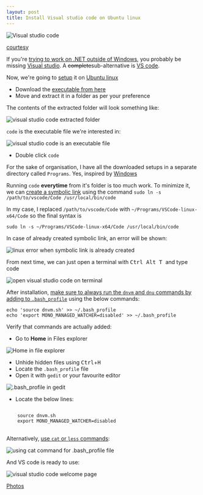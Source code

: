 ```yaml
---
layout: post
title: Install Visual studio code on Ubuntu linux
---
```


![Visual studio code](http://www.omnisharp.net/images/vscode.png)

[courtesy](http://www.omnisharp.net/)

If you're [trying to work on .NET outside of Windows](http://xameeramir.github.io/install-asp-net-vnext-ubuntu-linux/), you probably be missing [Visual studio](https://www.visualstudio.com/). A <strike>complete</strike>sub-alternative is [VS code](https://code.visualstudio.com/).

Now, we're going to [setup](https://code.visualstudio.com/docs/editor/setup) it on [Ubuntu linux](http://www.ubuntu.com/)

 - Download the [executable from here](https://code.visualstudio.com/)
 - Move and extract it in a folder as per your preference

The contents of the extracted folder will look something like:

![visual studio code extracted folder](https://lh3.googleusercontent.com/hj7w01EKuNwe56sDu-h8tIWNo_uUhfOF9cl0kL1VHTx1p1zl31R_elTqwzhjRfdn7dh0EjKVC2tVk-OMGW77bCNILG6hPo88OBu7fWCSDdCOuYdidZiQfRjTSF_AE0s0vfdIhkYThC5vrfuznbT9HJC-BusHkH4ioqujUBsnO1ABtqy9ODHeWJ8gim8f6TZc5Ena16uab4plfGt0wVANRIwAvpwFYAKduBZnXbxFbfm0C3jPvMsRe8JQQFRL9V0jLiTkVERQux_NBebbokW4rC8E0S49T46e3efMW854L8oiLDi0yZ3sqULf20ylWha9166q5iv6j_EreVZDPdRVUeayVGaV8A-kC__nfQNiRrHgl_8c5kVq-eYa6nxQjmGbhob7vzv_fifP7E6JiIsvpoW-SxCJOLGmaZpWtt2M1Y_d9jwgHDWCjKvGW-H4HOhuL3yh6MLijkOjuM2tqDV4Mn7iTaaHinPWHM1SmoX-WEI4J1N6IaazY0SijkaaUJAWnoLix_N040xC4LtND-jqtf0BfqGwbHv6hQTejGPunxs0F3BfExny3lqiuuwoiggI7goY=w1234-h353-no) 

`code` is the executable file we're interested in:

![visual studio code is an executable file](https://lh3.googleusercontent.com/lno1v_aedIcyTdhEa1Yk62SxcjdN_P6cWaS8dG1O--fViQ-bL-maxxtetiIvnqpJo66RR6CU1kucTQImuIRWqX0r_h8v8WmMnxYeJJHrlG224exL7CBX2ZGwGcrSUyBN766YKjsjDOmU0wFKPHBqB07jiuHd_yCj8cuQbkXYKqGts3IXszf0l0iNGtzwmdkGf_zuD67Dwm6YzcdjlUPa5HTNuhyi4LNXa5E_bvtYgxpowYCuzoFvM_Zd4jFOjEgK3IYSRgKlcc3QyPc-0HruFMDROBH4Mh_YjpaIgUNNrIKWSI0wMRMFgTBwCasvzmD02xhpecWl_T5cAyMQRDDfhD8GSDd-knYYMHyH1LrXBeUAJcQLuJDil36R6LrtrwYsStST8a9i8XX6aPXEQFTP99oQE0ISrM-uysh-whN88H7PINu_ByTUqq2ZZHIA66bEL6KsgiXAR8FiIe4u2r2hUWmj8VK7KUnchWmDBxMGRD1iaI3xCwsYD3GIDaaovzKeuDA2Rz_Zs0OdcFPi0Nx0G22rlBo-Knl4JljQOrKfMGgUEg9X2oVQWrcesNNHmNGQwSoc=w545-h526-no)

 - Double click `code`

For the sake of organisation, I have all the downloaded setups in a separate directory called `Programs`. Yes, inspired by [Windows](https://www.microsoft.com/en-in/windows)

Running `code` **everytime** from it's folder is too much work. To minimize it, we can [create a symbolic link](http://askubuntu.com/a/616082/219603) using the command `sudo ln -s /path/to/vscode/Code /usr/local/bin/code`

In my case, I replaced `/path/to/vscode/Code` with `~/Programs/VSCode-linux-x64/Code` so the final syntax is

`sudo ln -s ~/Programs/VSCode-linux-x64/Code /usr/local/bin/code`

In case of already created symbolic link, an error will be shown:

![linux error when symbolic link is already created](https://lh3.googleusercontent.com/scbRBa5nLd_IoQnXnnbFZicvMfrDEsu-h282A_zpjAzLDLdOdrLuZkhgYExxOczP0c96tlYbW2nPksmELy0rnxhRzRZtzsff-zucSg4qYa7R7EeLGpjS97OU0wfpY3s0ZLol5lWydGdPqbndUaeGS72w6NzKvxrJRQn2VWx2Cf0x62_XJPzlMSROXzNHasqMGPC19tJfw5r4ztrHDDU9kIH1_LzA8Y_gEo-9UXCr8EsdtojTO0tJxrTUSdYy0Zek00ewVwtSOIQCB1_1WzNI2JgUuWR3iqbT3_UmyIzuCveE9QE89c5hFDvyNu2YhIBxlR-_zFJ6LNfM-NOLbsnvD1TQc89VoEGRmo1agL-f1iXecqQgr3cAM_alDd4XHrwQ0tfOQfS_tX8nRTeov1Y4e7uRshkljGxiV9fME5WABdFQ7yHRmKdA4txx9rN4Xh6uiFiC0YQfWdMTH3jZJPvHt9_BZVUAPh91-DnYprDuiN7k1jl6rotbUHnRbTUfM2hyvahOvglBatKaAfk4X0GPKT07xKt_-wSiCy98lhh5lhutF-x44Kr6kP9yOY6zkdpJwmFf=w722-h197-no)

From next time, we can just open a terminal with <kbd> Ctrl </kbd> <kbd> Alt </kbd> <kbd> T </kbd> and type code

![open visual studio code on terminal](https://lh3.googleusercontent.com/-gGXfrVgvd2QWSGg6ZK2VqsDkJnoSI2Sx5reaCgGBrWSuXM79e63Mj9PKRuVksDKZpuPuP7V2o0QQi_xc0a-CtIJk4q3UObOVxPNISLD2MnPagwwtng8Ew7ZKgiu7UDHg_v5opKgqPerdHnFUtgjydPm_eo0CyluiwW6uP3h4jaaXbLtP5mynOMwly9VPt3iEzeQqeYJnU1XGY9ivAEOuj5Q2-h7lM4bNPZRmANgtnDfZMRO6sMh3nlZz1Wuu_Pdnp2qldHJlksk1hWrOkt_sU3uBseMq0TrCAFX5LP2TbQYfifjEJpfAi3lHvDn6M8SX20_9GmHwjmuA1w__GQASr4KWqvF4vahquBwuDPeMORF_cRpDyhVZ_pyX1Qk4lVwlXXrXALnI4fEYpvZtekRLzKf0cyYqbS69UKJpLWodUtk8a9SSMFTbwcg_Q3bIwBkkKNd7NkDcqqDH9ODA0YztSE5364oHnlIV0XHEqm7tH1otALMZ84FmcZLbAIbbz8JaLw7L0ZoGzjU3Nti86ry65YtK2_5ba9l2KsldC7H_3uGfqJxLIYLSAskYAg5GM1OTfUz=w722-h199-no)

After installation, [make sure to always run the `dnvm` and `dnu` commands by adding to `.bash_profile`](http://stackoverflow.com/a/35031584/2404470) using the below commands:

    echo 'source dnvm.sh' >> ~/.bash_profile
    echo 'export MONO_MANAGED_WATCHER=disabled' >> ~/.bash_profile

Verify that commands are actually added:
 
 - Go to **Home** in Files explorer

![Home in file explorer](https://lh3.googleusercontent.com/qNKdbe5SLANvFBO35_1kqJA4R424zia1zgSYAsMYZsig9fWVVuP39ih18XAkWrnsUeRNndMH-nHlWEFrRF15kc1zBEHSdPjX6xCN8hy1zbUzlgIpjZPVXfk6X1ymCE53CBrVfoZD5agsXdl5Nmf8a21lfl1CwZWgW1l7QA2RNBFipI3yf24WPvzipXM-p0i2YnBm1MvbTQK71jxsSJB9oYow8iFujo-rF6lX0Gnefn7vfamJwFjm3MOyXcOn4RMK7IK4SNZ-jhUE_VwNWKhBTCqE7l9Xw-ulG_zcJyWzlAYVRFq-P0luL6mvSo9nhfN9HWlUUWSw0k8pxl0bg1bZO-I7tZJt5klVr6yfp8RNp_F5GoEOWkxCdL35-wXu7Wcs8rtzRSPkMylccEvrjLFl8fdMtV9dO2LTk_32cr8IEmCLk64sP-97sqrTEP_OI17zgTAxp2xBPa1st2ldAc2eHXHymzpO1bHInpx1yppzovI9Cv4V1AwaGOAS2OZ81wwlVcXDyfw8_LI02va4AaEZH8bSfSL_fs4fAQzbYeLEVshInrQc8_4xl06QbgtZP8a-x2sT=w88-h241-no)

 - Unhide hidden files using <kbd>Ctrl</kbd>+<kbd>H</kbd>
 - Locate the `.bash_profile` file
 - Open it with `gedit` or your favourite editor

![.bash_profile in gedit](https://lh3.googleusercontent.com/up-4rd2-wzt7vC9ossJ0RZADJFhQ0NwOqMkQOrtRdaMky6HIOyPnKGhhUbmm80bEVoJPK45yHn0tyCRDJyvwbls8ASHsUXNJKgs3CQYeVE17StRPtTNjd_UbE8W0zZ3eKn9KxIzzgiu0rlXtjEUvwlItlcs1Zi_PvQHUyBkQbRUdGS62GZHdoDGr9AAUff55wsi9eaoAuHGJYlyuKStqH0loYS2Xv8MjroDqkZTJuAVem0e3VXJYYngH_7vVHPJqutoYKA3_7ClEoo454MiCjvbuBAXJdyf1Ou09fZ9tJAXmDQIgxcUrSk4HfqZs62GeTNaPIv2LBlcN2f9E6ZOQaTVG61ubBIdTt2TTc-SuwP6XEIv5eD3T9-ADKOBK5q2iQDpDcpLzYhT-ve0KC2Gg2MOpHSootqN_gpjEVtWMqWcg_YfBQlfX8hSpbQ2k8iF8ZsTg3-VwEnZAbwRtZ_BgKP92crNKT3qtfIKw-ongOgErlVODHnulaqw4ZysAk1QmqFNtJuTnEOh_WMRKQhzNM-erZiJgZIR6CAPDPOE2ankj37d-owAxnbz-XPmB0dgmjUUU=w665-h277-no)

 - Locate the below lines:

<pre>
<code>
    source dnvm.sh
    export MONO_MANAGED_WATCHER=disabled
</code>
</pre>
 
Alternatively, [use `cat` or `less` commands](http://askubuntu.com/a/261902/219603):

![using cat command for .bash_profile file](https://lh3.googleusercontent.com/uTHD-VFvkelKxKwrETcCHGlW5CzqhtWlLXmuiotBAplc_xKOrqsPKb9l2yKat5uILtQJMCd2twI9CXQ_fltWzZv-9xnObT_QpTvjD1WFzdoirsrh-IYu1NHhV0jnXvxMAdZ03li97GFmnyRPWnvK1WAiXt4Zi3FPaQDrkUv6c-ld2sprOivOz--wViw9jxYxL89X-J3PDyNzfHAdUrcxiDces01vG4k7VvWyjymQUcUVxMhJXQZRH7EW55Kgv3f-8HzCeqW7TZdcSActhBal8KPv-IFOA5qTBU32qxLkatf0sAmELW5PLZTPr603oeHkwCnPDZQqtWlf2kk1ScPlON8UkPq1KfcyuYu88Hs5lEXd2My2ZdS_SE-aj3xLCJc--NYxOhsIYOu-zPi_O8vjcMHRNU2MG-mZx_9AbKtTjG1o_dgPtt_VzXX6foILuYsqpwTKTi_SvPWWdM59jP3EMMudpfLFFb-TX10eQM2DK48hrScwfMB7p87HdR6Mm81RIqwnNHLjMpWoE6guT4PwBgVz-q7wAP1PSzImmYMOiRJ_ix49XyKKLQEcjuEvRBY494c8=w507-h203-no)

And VS code is ready to use:

![visual studio code welcome page](https://lh3.googleusercontent.com/RTMTkA9XdbBo-mzjSGfYSaX0vox9NwlgVgrb7nFV7mGN3jl-tH1kAeXTJ2_CCvonp2xi4xUrE3FC7N1JPozx3NYYXakLno4BPrr0oRfVoHSze7bGyHkeSqd8Pfr_jomLLoLB-GNPHf2cWBrdwoghBoM63YUQtIcpA8ssO98wNY9aEiz7HxIUB0nsrrDXaJ0jUYk3Rtu4fS_FQ7_ETuAv0lRQ72twH6FDBVeTPOSvZlb1xdQpdkyd-Ise3EuszMy7hzQgPI4_cU_Ah8NCeD4sLb3Qq9d6M7TSe8FgGMo8EOW3s3j-a-noagUysJhF6i6-UgUUfIz1L_f2fKA28eN2oO_-QeBuKJ-Qfh9tGZzEx4cFMiTDhWJALPcJKHP8g6USLQ3gzBAUC2Pw_zBL68RMMoeeuQDv5VaJWMWPzNQmsLLgQipaiL-a1Q35yiJtNLMZDQPOHup4aFxWm3bvyhkFQi9V9xvdtZLeUingqKCgSvqgKZkDqhpgqTuDzQYz1rs-7dg9vYieBkZh1ru2QHq8Jj0oJYW_2B7Q3HI7S9moGESX8CzF6ymfXpuKcmhqouxMajQL=w1114-h637-no)

[Photos](https://goo.gl/photos/Mg4vCPgbdUGFsCrm6)
